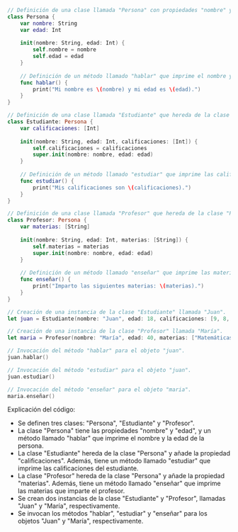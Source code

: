 ```swift
// Definición de una clase llamada "Persona" con propiedades "nombre" y "edad".
class Persona {
    var nombre: String
    var edad: Int
    
    init(nombre: String, edad: Int) {
        self.nombre = nombre
        self.edad = edad
    }
    
    // Definición de un método llamado "hablar" que imprime el nombre y la edad de la persona.
    func hablar() {
        print("Mi nombre es \(nombre) y mi edad es \(edad).")
    }
}

// Definición de una clase llamada "Estudiante" que hereda de la clase "Persona" y añade la propiedad "calificaciones".
class Estudiante: Persona {
    var calificaciones: [Int]
    
    init(nombre: String, edad: Int, calificaciones: [Int]) {
        self.calificaciones = calificaciones
        super.init(nombre: nombre, edad: edad)
    }
    
    // Definición de un método llamado "estudiar" que imprime las calificaciones del estudiante.
    func estudiar() {
        print("Mis calificaciones son \(calificaciones).")
    }
}

// Definición de una clase llamada "Profesor" que hereda de la clase "Persona" y añade la propiedad "materias".
class Profesor: Persona {
    var materias: [String]
    
    init(nombre: String, edad: Int, materias: [String]) {
        self.materias = materias
        super.init(nombre: nombre, edad: edad)
    }
    
    // Definición de un método llamado "enseñar" que imprime las materias que imparte el profesor.
    func enseñar() {
        print("Imparto las siguientes materias: \(materias).")
    }
}

// Creación de una instancia de la clase "Estudiante" llamada "Juan".
let juan = Estudiante(nombre: "Juan", edad: 18, calificaciones: [9, 8, 7])

// Creación de una instancia de la clase "Profesor" llamada "María".
let maria = Profesor(nombre: "María", edad: 40, materias: ["Matemáticas", "Física", "Química"])

// Invocación del método "hablar" para el objeto "juan".
juan.hablar()

// Invocación del método "estudiar" para el objeto "juan".
juan.estudiar()

// Invocación del método "enseñar" para el objeto "maria".
maria.enseñar()
```

Explicación del código:

* Se definen tres clases: "Persona", "Estudiante" y "Profesor".
* La clase "Persona" tiene las propiedades "nombre" y "edad", y un método llamado "hablar" que imprime el nombre y la edad de la persona.
* La clase "Estudiante" hereda de la clase "Persona" y añade la propiedad "calificaciones". Además, tiene un método llamado "estudiar" que imprime las calificaciones del estudiante.
* La clase "Profesor" hereda de la clase "Persona" y añade la propiedad "materias". Además, tiene un método llamado "enseñar" que imprime las materias que imparte el profesor.
* Se crean dos instancias de la clase "Estudiante" y "Profesor", llamadas "Juan" y "María", respectivamente.
* Se invocan los métodos "hablar", "estudiar" y "enseñar" para los objetos "Juan" y "María", respectivamente.
